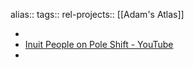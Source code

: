 alias::
tags::
rel-projects:: [[Adam's Atlas]]

-
- [Inuit People on Pole Shift - YouTube](https://www.youtube.com/watch?v=F3DCspAN4Xk)
-